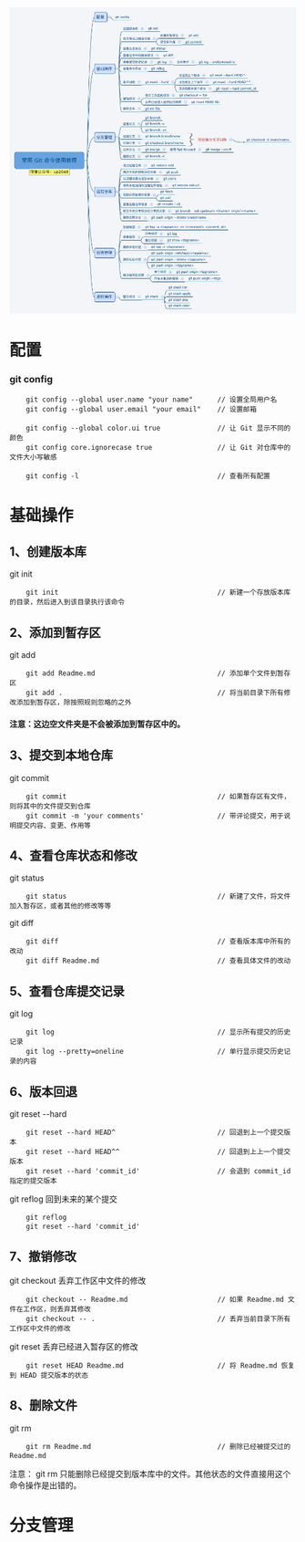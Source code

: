 ![预览](img/683419500-59ed5ebe73ac6.webp)
# 配置
### git config
``` shell
    git config --global user.name "your name"      // 设置全局用户名
    git config --global user.email "your email"    // 设置邮箱

    git config --global color.ui true              // 让 Git 显示不同的颜色
    git config core.ignorecase true                // 让 Git 对仓库中的文件大小写敏感

    git config -l                                  // 查看所有配置
```
# 基础操作
## 1、创建版本库
git init
``` shell
    git init                                       // 新建一个存放版本库的目录，然后进入到该目录执行该命令
```

## 2、添加到暂存区
git add
``` shell
    git add Readme.md                              // 添加单个文件到暂存区
    git add .                                      // 将当前目录下所有修改添加到暂存区，除按照规则忽略的之外
```
#### 注意：这边空文件夹是不会被添加到暂存区中的。

## 3、提交到本地仓库
git commit
``` shell
    git commit                                     // 如果暂存区有文件，则将其中的文件提交到仓库
    git commit -m 'your comments'                  // 带评论提交，用于说明提交内容、变更、作用等
```

## 4、查看仓库状态和修改
git status
``` shell
    git status                                     // 新建了文件，将文件加入暂存区，或者其他的修改等等
```
git diff
``` shell
    git diff                                       // 查看版本库中所有的改动
    git diff Readme.md                             // 查看具体文件的改动
```

## 5、查看仓库提交记录
git log
``` shell
    git log                                        // 显示所有提交的历史记录
    git log --pretty=oneline                       // 单行显示提交历史记录的内容
```

## 6、版本回退
git reset --hard
``` shell
    git reset --hard HEAD^                         // 回退到上一个提交版本
    git reset --hard HEAD^^                        // 回退到上上一个提交版本
    git reset --hard 'commit_id'                   // 会退到 commit_id 指定的提交版本
```

git reflog 回到未来的某个提交
``` shell
    git reflog
    git reset --hard 'commit_id'
```

## 7、撤销修改
git checkout 丢弃工作区中文件的修改
``` shell
    git checkout -- Readme.md                      // 如果 Readme.md 文件在工作区，则丢弃其修改
    git checkout -- .                              // 丢弃当前目录下所有工作区中文件的修改
```
git reset 丢弃已经进入暂存区的修改
``` shell
    git reset HEAD Readme.md                       // 将 Readme.md 恢复到 HEAD 提交版本的状态
```

## 8、删除文件
git rm
``` shell
    git rm Readme.md                               // 删除已经被提交过的 Readme.md
```
注意： git rm 只能删除已经提交到版本库中的文件。其他状态的文件直接用这个命令操作是出错的。

# 分支管理